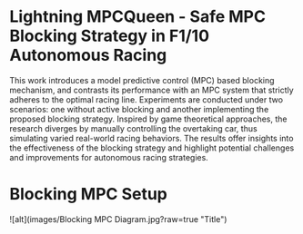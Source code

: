# Lightning MPCQueen - Safe MPC Blocking Strategy in F1/10 Autonomous Racing

This work introduces a model predictive control (MPC) based blocking mechanism, and contrasts its performance with an MPC system that strictly adheres to the optimal racing line. Experiments are conducted under two scenarios: one without active blocking and another implementing the proposed blocking strategy. Inspired by game theoretical approaches, the research diverges by manually controlling the overtaking car, thus simulating varied real-world racing behaviors. The results offer insights into the effectiveness of the blocking strategy and highlight potential challenges and improvements for autonomous racing strategies.

# Blocking MPC Setup
![alt](images/Blocking MPC Diagram.jpg?raw=true "Title")
